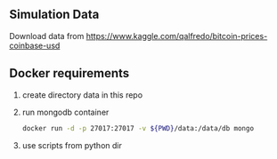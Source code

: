 ## Simulation Data

Download data from https://www.kaggle.com/qalfredo/bitcoin-prices-coinbase-usd

## Docker requirements

1. create directory data in this repo
2. run mongodb container

    ```bash
    docker run -d -p 27017:27017 -v ${PWD}/data:/data/db mongo
    ```
3. use scripts from python dir
